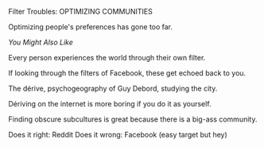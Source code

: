 Filter Troubles: OPTIMIZING COMMUNITIES



Optimizing people's preferences has gone too far.

_You Might Also Like_

Every person experiences the world through their own filter.

If looking through the filters of Facebook, these get echoed back to you.

The dérive, psychogeography of Guy Debord, studying the city.

Dériving on the internet is more boring if you do it as yourself.

Finding obscure subcultures is great because there is a big-ass community.

Does it right: Reddit
Does it wrong: Facebook (easy target but hey)